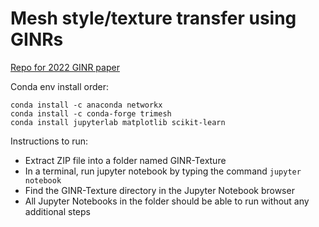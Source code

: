 # Mesh style/texture transfer using GINRs

[Repo for 2022 GINR paper](https://github.com/danielegrattarola/GINR)

Conda env install order:
```
conda install -c anaconda networkx
conda install -c conda-forge trimesh
conda install jupyterlab matplotlib scikit-learn
```

Instructions to run:
- Extract ZIP file into a folder named GINR-Texture
- In a terminal, run jupyter notebook by typing the command ```jupyter notebook```
- Find the GINR-Texture directory in the Jupyter Notebook browser
- All Jupyter Notebooks in the folder should be able to run without any additional steps
